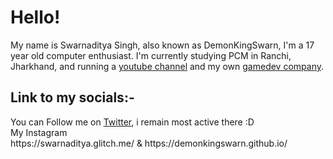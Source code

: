 <h1>Hello!</h1>

<!--**DemonKingSwarn/DemonKingSwarn** is a ✨ _special_ ✨ repository because its `README.md` (this file) appears on your GitHub profile.**--!>

My name is Swarnaditya Singh, also known as DemonKingSwarn, I'm a 17 year old computer enthusiast.
I'm currently studying PCM in Ranchi, Jharkhand,
and running a <a href="https://www.youtube.com/SwarnadityaSinghTheGamingGuruji">youtube channel</a> and my own <a href="gamersinunitystudios.weebly.com">gamedev company</a>.
<br>
 <h2>Link to my socials:-</h2>

You can Follow me on <a href="https://twitter.com/DemonKingSwarn">Twitter</a>, i remain most active there :D
<br>
My <a href"https://instagram.com/demonkingswarn">Instagram</a>
<br>
https://swarnaditya.glitch.me/ & https://demonkingswarn.github.io/

